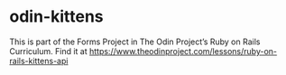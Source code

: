 # odin-kittens

This is part of the Forms Project in The Odin Project’s Ruby on Rails Curriculum. Find it at <https://www.theodinproject.com/lessons/ruby-on-rails-kittens-api>
